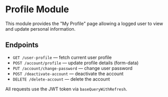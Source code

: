 # Profile Module

This module provides the "My Profile" page allowing a logged user to view and update personal information.

## Endpoints
- `GET /user-profile` — fetch current user profile
- `POST /account/profile` — update profile details (form-data)
- `PUT /account/change-password` — change user password
- `POST /deactivate-account` — deactivate the account
- `DELETE /delete-account` — delete the account

All requests use the JWT token via `baseQueryWithRefresh`.
